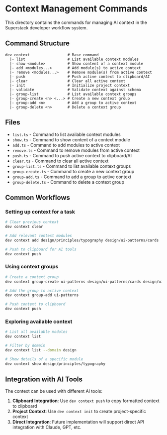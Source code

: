 # Context Management Commands

This directory contains the commands for managing AI context in the Superstack developer workflow system.

## Command Structure

```
dev context                 # Base command
  |- list                   # List available context modules
  |- show <module>          # Show content of a context module
  |- add <modules...>       # Add module(s) to active context
  |- remove <modules...>    # Remove module(s) from active context
  |- push                   # Push active context to clipboard/AI
  |- clear                  # Clear all active context
  |- init                   # Initialize project context
  |- validate               # Validate context against schema
  |- group-list             # List available context groups
  |- group-create <n> <...> # Create a new context group
  |- group-add <n>          # Add a group to active context
  |- group-delete <n>       # Delete a context group
```

## Files

- `list.ts` - Command to list available context modules
- `show.ts` - Command to show content of a context module
- `add.ts` - Command to add modules to active context
- `remove.ts` - Command to remove modules from active context
- `push.ts` - Command to push active context to clipboard/AI
- `clear.ts` - Command to clear all active context
- `group-list.ts` - Command to list available context groups
- `group-create.ts` - Command to create a new context group
- `group-add.ts` - Command to add a group to active context
- `group-delete.ts` - Command to delete a context group

## Common Workflows

### Setting up context for a task

```bash
# Clear previous context
dev context clear

# Add relevant context modules
dev context add design/principles/typography design/ui-patterns/cards

# Push to clipboard for AI tools
dev context push
```

### Using context groups

```bash
# Create a context group
dev context group-create ui-patterns design/ui-patterns/cards design/ui-patterns/buttons

# Add the group to active context
dev context group-add ui-patterns

# Push context to clipboard
dev context push
```

### Exploring available context

```bash
# List all available modules
dev context list

# Filter by domain
dev context list --domain design

# Show details of a specific module
dev context show design/principles/typography
```

## Integration with AI Tools

The context can be used with different AI tools:

1. **Clipboard Integration**: Use `dev context push` to copy formatted context to clipboard
2. **Project Context**: Use `dev context init` to create project-specific context
3. **Direct Integration**: Future implementation will support direct API integration with Claude, GPT, etc.
